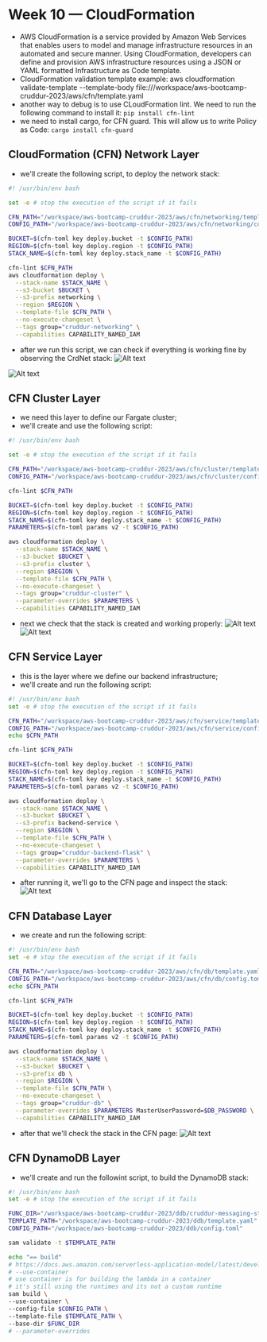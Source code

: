 # Week 10 — CloudFormation
- AWS CloudFormation is a service provided by Amazon Web Services that enables users to model and manage infrastructure resources in an automated and secure manner. Using CloudFormation, developers can define and provision AWS infrastructure resources using a JSON or YAML formatted Infrastructure as Code template. 
- CloudFormation validation template example:
aws cloudformation validate-template --template-body file:///workspace/aws-bootcamp-cruddur-2023/aws/cfn/template.yaml
- another way to debug is to use CLoudFormation lint. We need to run the following command to install it:
`pip install cfn-lint`
- we need to install cargo, for CFN guard. This will allow us to write Policy as Code:
`cargo install cfn-guard`

## CloudFormation (CFN) Network Layer
- we'll create the following script, to deploy the network stack:
```sh
#! /usr/bin/env bash

set -e # stop the execution of the script if it fails

CFN_PATH="/workspace/aws-bootcamp-cruddur-2023/aws/cfn/networking/template.yaml"
CONFIG_PATH="/workspace/aws-bootcamp-cruddur-2023/aws/cfn/networking/config.toml"

BUCKET=$(cfn-toml key deploy.bucket -t $CONFIG_PATH)
REGION=$(cfn-toml key deploy.region -t $CONFIG_PATH)
STACK_NAME=$(cfn-toml key deploy.stack_name -t $CONFIG_PATH)

cfn-lint $CFN_PATH
aws cloudformation deploy \
  --stack-name $STACK_NAME \
  --s3-bucket $BUCKET \
  --s3-prefix networking \
  --region $REGION \
  --template-file $CFN_PATH \
  --no-execute-changeset \
  --tags group="cruddur-networking" \
  --capabilities CAPABILITY_NAMED_IAM

```
- after we run this script, we can check if everything is working fine by observing the CrdNet stack:
![Alt text](../_docs/w10-11/crdNet1.png)

![Alt text](../_docs/w10-11/crdNet2.png)

## CFN Cluster Layer
- we need this layer to define our Fargate cluster;
- we'll create and use the following script:
```sh
#! /usr/bin/env bash

set -e # stop the execution of the script if it fails

CFN_PATH="/workspace/aws-bootcamp-cruddur-2023/aws/cfn/cluster/template.yaml"
CONFIG_PATH="/workspace/aws-bootcamp-cruddur-2023/aws/cfn/cluster/config.toml"

cfn-lint $CFN_PATH

BUCKET=$(cfn-toml key deploy.bucket -t $CONFIG_PATH)
REGION=$(cfn-toml key deploy.region -t $CONFIG_PATH)
STACK_NAME=$(cfn-toml key deploy.stack_name -t $CONFIG_PATH)
PARAMETERS=$(cfn-toml params v2 -t $CONFIG_PATH)

aws cloudformation deploy \
  --stack-name $STACK_NAME \
  --s3-bucket $BUCKET \
  --s3-prefix cluster \
  --region $REGION \
  --template-file $CFN_PATH \
  --no-execute-changeset \
  --tags group="cruddur-cluster" \
  --parameter-overrides $PARAMETERS \
  --capabilities CAPABILITY_NAMED_IAM
```
- next we check that the stack is created and working properly:
![Alt text](../_docs/w10-11/Cluster1.png)
![Alt text](../_docs/w10-11/CLuster2.png)


## CFN Service Layer
- this is the layer where we define our backend infrastructure;
- we'll create and run the following script:
```sh
#! /usr/bin/env bash
set -e # stop the execution of the script if it fails

CFN_PATH="/workspace/aws-bootcamp-cruddur-2023/aws/cfn/service/template.yaml"
CONFIG_PATH="/workspace/aws-bootcamp-cruddur-2023/aws/cfn/service/config.toml"
echo $CFN_PATH

cfn-lint $CFN_PATH

BUCKET=$(cfn-toml key deploy.bucket -t $CONFIG_PATH)
REGION=$(cfn-toml key deploy.region -t $CONFIG_PATH)
STACK_NAME=$(cfn-toml key deploy.stack_name -t $CONFIG_PATH)
PARAMETERS=$(cfn-toml params v2 -t $CONFIG_PATH)

aws cloudformation deploy \
  --stack-name $STACK_NAME \
  --s3-bucket $BUCKET \
  --s3-prefix backend-service \
  --region $REGION \
  --template-file $CFN_PATH \
  --no-execute-changeset \
  --tags group="cruddur-backend-flask" \
  --parameter-overrides $PARAMETERS \
  --capabilities CAPABILITY_NAMED_IAM

```
- after running it, we'll go to the CFN page and inspect the stack:
![Alt text](../_docs/w10-11/ServiceCFN.png)

## CFN Database Layer

- we create and run the following script:
```sh
#! /usr/bin/env bash
set -e # stop the execution of the script if it fails

CFN_PATH="/workspace/aws-bootcamp-cruddur-2023/aws/cfn/db/template.yaml"
CONFIG_PATH="/workspace/aws-bootcamp-cruddur-2023/aws/cfn/db/config.toml"
echo $CFN_PATH

cfn-lint $CFN_PATH

BUCKET=$(cfn-toml key deploy.bucket -t $CONFIG_PATH)
REGION=$(cfn-toml key deploy.region -t $CONFIG_PATH)
STACK_NAME=$(cfn-toml key deploy.stack_name -t $CONFIG_PATH)
PARAMETERS=$(cfn-toml params v2 -t $CONFIG_PATH)

aws cloudformation deploy \
  --stack-name $STACK_NAME \
  --s3-bucket $BUCKET \
  --s3-prefix db \
  --region $REGION \
  --template-file $CFN_PATH \
  --no-execute-changeset \
  --tags group="cruddur-db" \
  --parameter-overrides $PARAMETERS MasterUserPassword=$DB_PASSWORD \
  --capabilities CAPABILITY_NAMED_IAM
```
- after that we'll check the stack in the CFN page:
![Alt text](../_docs/w10-11/dbCFN.png)

## CFN DynamoDB Layer

- we'll create and run the followint script, to build the DynamoDB stack:

```sh
#! /usr/bin/env bash
set -e # stop the execution of the script if it fails

FUNC_DIR="/workspace/aws-bootcamp-cruddur-2023/ddb/cruddur-messaging-stream"
TEMPLATE_PATH="/workspace/aws-bootcamp-cruddur-2023/ddb/template.yaml"
CONFIG_PATH="/workspace/aws-bootcamp-cruddur-2023/ddb/config.toml"

sam validate -t $TEMPLATE_PATH

echo "== build"
# https://docs.aws.amazon.com/serverless-application-model/latest/developerguide/sam-cli-command-reference-sam-build.html
# --use-container
# use container is for building the lambda in a container
# it's still using the runtimes and its not a custom runtime
sam build \
--use-container \
--config-file $CONFIG_PATH \
--template-file $TEMPLATE_PATH \
--base-dir $FUNC_DIR 
# --parameter-overrides 
```
